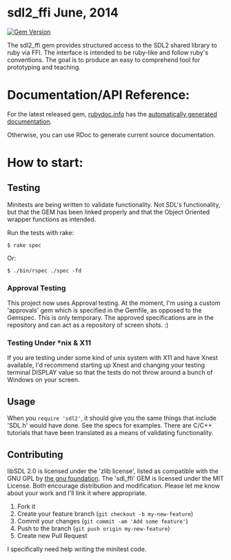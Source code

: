 # sdl2_ffi June, 2014

[![Gem Version](https://badge.fury.io/rb/sdl2_ffi.png)](http://badge.fury.io/rb/sdl2_ffi)

The sdl2_ffi gem provides structured access to the SDL2 shared library to ruby via FFI.
The interface is intended to be ruby-like and follow ruby's conventions.  The goal is to
produce an easy to comprehend tool for prototyping and teaching.

# Documentation/API Reference:

For the latest released gem, [rubydoc.info](http://rubydoc.info/) has the
[automatically generated documentation](http://rubydoc.info/gems/sdl2_ffi/frames).

Otherwise, you can use RDoc to generate current source documentation.
 
# How to start:

    
## Testing

Minitests are being written to validate functionality. Not SDL's functionality, but that the GEM has been linked properly and that the Object Oriented wrapper functions as intended.

Run the tests with rake:

    $ rake spec
    
Or:

    $ ./bin/rspec ./spec -fd
    
### Approval Testing

This project now uses Approval testing.  At the moment, I'm using a custom
'approvals' gem which is specified in the Gemfile, as opposed to the Gemspec.
This is only temporary.  The approved specifications are in the repository 
and can act as a repository of screen shots. :)

   
### Testing Under *nix & X11

If you are testing under some kind of unix system with X11 and have Xnest available,
I'd recommend starting up Xnest and changing your testing terminal DISPLAY value
so that the tests do not throw around a bunch of Windows on your screen.

## Usage

When you `require 'sdl2'`, it should give you the same things that
include 'SDL.h' would have done.  See the specs for examples.  There are C/C++
tutorials that have been translated as a means of validating functionality.


## Contributing

libSDL 2.0 is licensed under the 'zlib license', listed as compatible with the GNU GPL by [the gnu foundation](http://www.gnu.org/licenses/license-list.html).  The 'sdl_ffi' GEM is licensed under the MIT License.  Both encourage distribution and modification.  Please let me know about your work and I'll link it where appropriate. 

1. Fork it
2. Create your feature branch (`git checkout -b my-new-feature`)
3. Commit your changes (`git commit -am 'Add some feature'`)
4. Push to the branch (`git push origin my-new-feature`)
5. Create new Pull Request

I specifically need help writing the minitest code.  
